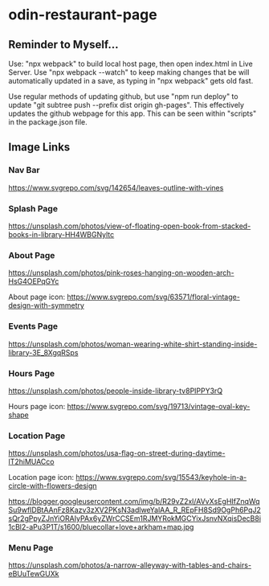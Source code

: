 # odin-restaurant-page

## Reminder to Myself...
Use: "npx webpack" to build local host page, then open index.html in Live Server.
Use "npx webpack --watch" to keep making changes that be will automatically updated in a save, as typing in "npx webpack" gets old fast.

Use regular methods of updating github, but use "npm run deploy" to update "git subtree push --prefix dist origin gh-pages". This effectively updates the github webpage for this app. This can be seen within "scripts" in the package.json file.

## Image Links

### Nav Bar
https://www.svgrepo.com/svg/142654/leaves-outline-with-vines

### Splash Page
https://unsplash.com/photos/view-of-floating-open-book-from-stacked-books-in-library-HH4WBGNyltc

### About Page
https://unsplash.com/photos/pink-roses-hanging-on-wooden-arch-HsG4OEPqGYc

About page icon: https://www.svgrepo.com/svg/63571/floral-vintage-design-with-symmetry

### Events Page
https://unsplash.com/photos/woman-wearing-white-shirt-standing-inside-library-3E_8XgqRSps

### Hours Page
https://unsplash.com/photos/people-inside-library-tv8PIPPY3rQ

Hours page icon: https://www.svgrepo.com/svg/19713/vintage-oval-key-shape

### Location Page
https://unsplash.com/photos/usa-flag-on-street-during-daytime-lT2hiMUACco

Location page icon: https://www.svgrepo.com/svg/15543/keyhole-in-a-circle-with-flowers-design

https://blogger.googleusercontent.com/img/b/R29vZ2xl/AVvXsEgHIfZnqWqSu9wfIDBtAAnFz8Kazv3zXV2PKsN3adlweYalAA_R_REpFH8Sd9OgPh6PqJ2sQr2gPpyZJnYiORAIyPAx6yZWrCCSEm1RJMYRokMGCYixJsnvNXqisDecB8i1cBl2-aPu3P1T/s1600/bluecollar+love+arkham+map.jpg

### Menu Page
https://unsplash.com/photos/a-narrow-alleyway-with-tables-and-chairs-eBUuTewGUXk

